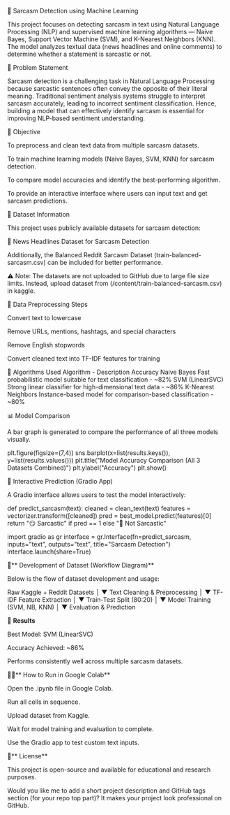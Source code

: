 🧠 Sarcasm Detection using Machine Learning

This project focuses on detecting sarcasm in text using Natural Language Processing (NLP) and supervised machine learning algorithms — Naive Bayes, Support Vector Machine (SVM), and K-Nearest Neighbors (KNN).
The model analyzes textual data (news headlines and online comments) to determine whether a statement is sarcastic or not.


📌 Problem Statement

Sarcasm detection is a challenging task in Natural Language Processing because sarcastic sentences often convey the opposite of their literal meaning.
Traditional sentiment analysis systems struggle to interpret sarcasm accurately, leading to incorrect sentiment classification.
Hence, building a model that can effectively identify sarcasm is essential for improving NLP-based sentiment understanding.


🎯 Objective

To preprocess and clean text data from multiple sarcasm datasets.

To train machine learning models (Naive Bayes, SVM, KNN) for sarcasm detection.

To compare model accuracies and identify the best-performing algorithm.

To provide an interactive interface where users can input text and get sarcasm predictions.


📂 Dataset Information

This project uses publicly available datasets for sarcasm detection:

🔗 News Headlines Dataset for Sarcasm Detection

Additionally, the Balanced Reddit Sarcasm Dataset (train-balanced-sarcasm.csv) can be included for better performance.

⚠️ Note: The datasets are not uploaded to GitHub due to large file size limits.
Instead, upload dataset from (/content/train-balanced-sarcasm.csv) in kaggle.



🧹 Data Preprocessing Steps

Convert text to lowercase

Remove URLs, mentions, hashtags, and special characters

Remove English stopwords

Convert cleaned text into TF-IDF features for training


🤖 Algorithms Used
Algorithm  - Description	Accuracy
Naive Bayes	Fast probabilistic model suitable for text classification  -	~82%
SVM (LinearSVC)	Strong linear classifier for high-dimensional text data  -	~86%
K-Nearest Neighbors	Instance-based model for comparison-based classification  -	~80%


📊 Model Comparison

A bar graph is generated to compare the performance of all three models visually.

plt.figure(figsize=(7,4))
sns.barplot(x=list(results.keys()), y=list(results.values()))
plt.title("Model Accuracy Comparison (All 3 Datasets Combined)")
plt.ylabel("Accuracy")
plt.show()


💬 Interactive Prediction (Gradio App)

A Gradio interface allows users to test the model interactively:

def predict_sarcasm(text):
    cleaned = clean_text(text)
    features = vectorizer.transform([cleaned])
    pred = best_model.predict(features)[0]
    return "😏 Sarcastic" if pred == 1 else "🙂 Not Sarcastic"

import gradio as gr
interface = gr.Interface(fn=predict_sarcasm, inputs="text", outputs="text", title="Sarcasm Detection")
interface.launch(share=True)


🧩** Development of Dataset (Workflow Diagram)**

Below is the flow of dataset development and usage:

Raw Kaggle + Reddit Datasets
        │
        ▼
  Text Cleaning & Preprocessing
        │
        ▼
   TF-IDF Feature Extraction
        │
        ▼
 Train-Test Split (80:20)
        │
        ▼
 Model Training (SVM, NB, KNN)
        │
        ▼
 Evaluation & Prediction


🚀 **Results**

Best Model: SVM (LinearSVC)

Accuracy Achieved: ~86%

Performs consistently well across multiple sarcasm datasets.


👩‍💻** How to Run in Google Colab**

Open the .ipynb file in Google Colab.

Run all cells in sequence.

Upload dataset from Kaggle.

Wait for model training and evaluation to complete.

Use the Gradio app to test custom text inputs.


📜** License**

This project is open-source and available for educational and research purposes.

Would you like me to add a short project description and GitHub tags section (for your repo top part)? It makes your project look professional on GitHub.
